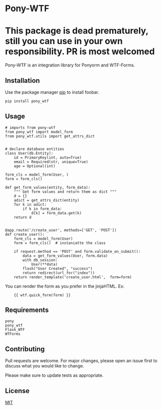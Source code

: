 # Pony-WTF
# This package is dead prematurely, still you can use in your own responsibility. PR is most welcomed

Pony-WTF is an integration library for Ponyorm and WTF-Forms.

## Installation

Use the package manager [pip](https://pip.pypa.io/en/stable/) to install foobar.

```bash
pip install pony_wtf
```

## Usage


```
# imports from pony-wtf
from pony_wtf import model_form
from pony_wtf.utils import get_attrs_dict


# declare database entities
class User(db.Entity):
    id = PrimaryKey(int, auto=True)
    email = Required(str, unique=True)
    age = Optional(int)

form_cls = model_form(User, ) 
form = form_cls()

def get_form_values(entity, form_data):
    """ Get form values and return them as dict """
    d = {}
    adict = get_attrs_dict(entity)
    for k in adict:
        if k in form_data:
            d[k] = form_data.get(k)
    return d


@app.route('/create_user', methods=['GET', 'POST'])
def create_user():
    form_cls = model_form(User)
    form = form_cls()  # instaniatte the class

    if request.method == 'POST' and form.validate_on_submit():
        data = get_form_values(User, form.data)
        with db_session:
            User(**data)
        flash("User Created", "success")
        return redirect(url_for("index"))
    return render_template('create_user.html',  form=form)
```

You can render the form as you prefer in the jinjaHTML.
Ex:
``` {# Use Flask-WTF and Flask-Bootstrap #}
    {{ wtf.quick_form(form) }}
```

## Requirements
```
pony
pony_wtf
Flask_WTF
WTForms
```

## Contributing
Pull requests are welcome. For major changes, please open an issue first to discuss what you would like to change.

Please make sure to update tests as appropriate.

## License
[MIT](https://choosealicense.com/licenses/mit/)
